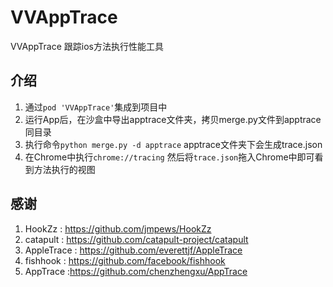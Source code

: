 # VVAppTrace
VVAppTrace 跟踪ios方法执行性能工具

## 介绍
1. 通过`pod 'VVAppTrace'`集成到项目中 
1. 运行App后，在沙盒中导出apptrace文件夹，拷贝merge.py文件到apptrace同目录
1. 执行命令`python merge.py -d apptrace` apptrace文件夹下会生成trace.json
1. 在Chrome中执行`chrome://tracing` 然后将`trace.json`拖入Chrome中即可看到方法执行的视图

## 感谢
1. HookZz : https://github.com/jmpews/HookZz
1. catapult : https://github.com/catapult-project/catapult
1. AppleTrace : https://github.com/everettjf/AppleTrace
1. fishhook : https://github.com/facebook/fishhook
1. AppTrace :https://github.com/chenzhengxu/AppTrace
